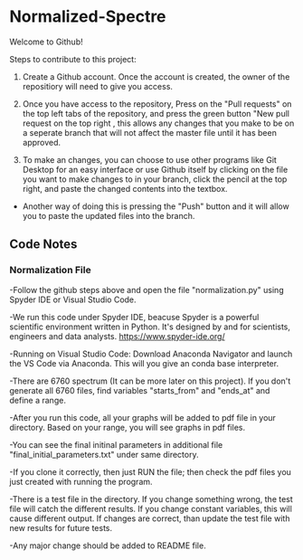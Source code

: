 # Normalized-Spectre

Welcome to Github!

Steps to contribute to this project:

1. Create a Github account. Once the account is created, the owner of the repositiory will need to give you access.

2. Once you have access to the repository, Press on the "Pull requests" on the top left tabs of the repository, and press the green button "New pull request on the top right , this allows any changes that you make to be on a seperate branch that will not affect the master file until it has been approved. 

3. To make an changes, you can choose to use other programs like Git Desktop for an easy interface or use Github itself by clicking on the file you want to make changes to in your branch, click the pencil at the top right, and paste the changed contents into the textbox.
  - Another way of doing this is pressing the "Push" button and it will allow you to paste the updated files into the branch.


## Code Notes

### Normalization File

-Follow the github steps above and open the file "normalization.py" using Spyder IDE or Visual Studio Code.

-We run this code under Spyder IDE, beacuse Spyder is a powerful scientific environment written in Python. It's designed by and for scientists, engineers and data analysts. https://www.spyder-ide.org/

-Running on Visual Studio Code: Download Anaconda Navigator and launch the VS Code via Anaconda. This will you give an conda base interpreter.
    
-There are 6760 spectrum (It can be more later on this project). If you don't generate all 6760 files, find variables "starts_from" and "ends_at" and define a range.

-After you run this code, all your graphs will be added to pdf file in your directory. Based on your range, you will see graphs in pdf files.

-You can see the final initinal parameters in additional file "final_initial_parameters.txt" under same directory.

-If you clone it correctly, then just RUN the file; then check the pdf files you just created with running the program.

-There is a test file in the directory. If you change something wrong, the test file will catch the different results. If you change constant variables, this will cause different output. If changes are correct, than update the test file with new results for future tests.

-Any major change should be added to README file.
 
